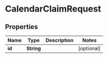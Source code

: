 

# CalendarClaimRequest


## Properties

| Name | Type | Description | Notes |
|------------ | ------------- | ------------- | -------------|
|**id** | **String** |  |  [optional] |



